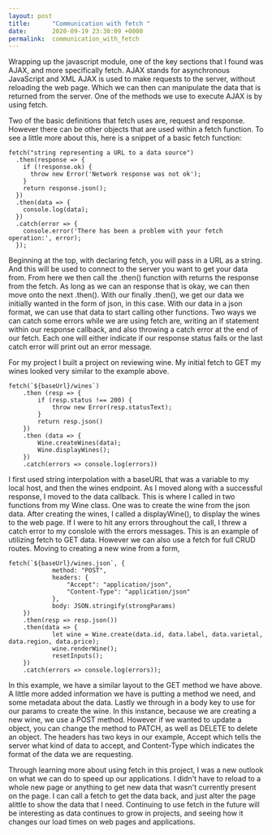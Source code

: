 ```yaml
---
layout: post
title:      "Communication with fetch "
date:       2020-09-19 23:30:09 +0000
permalink:  communication_with_fetch
---
```



Wrapping up the javascript module, one of the key sections that I found was AJAX, and more specifically fetch. AJAX stands for asynchronous JavaScript and XML AJAX is used to make requests to the server, without reloading the web page. Which we can then can manipulate the data that is returned from the server. One of the methods we use to execute AJAX is by using fetch.

Two of the basic definitions that fetch uses are, request and response. However there can be other objects that are used within a fetch function. To see a little more about this, here is a snippet of a basic fetch function: 

```
fetch("string representing a URL to a data source")
  .then(response => {
    if (!response.ok) {
      throw new Error('Network response was not ok');
    }
    return response.json();
  })
  .then(data => {
    console.log(data);
  })
  .catch(error => {
    console.error('There has been a problem with your fetch operation:', error);
  });
```

Beginning at the top, with declaring fetch, you will pass in a URL as a string. And this will be used to connect to the server you want to get your data from. From here we then call the .then() function with returns the response from the fetch. As long as we can an response that is okay, we can then move onto the next .then(). With our finally .then(), we get our data we initially wanted in the form of json, in this case. With our data in a json format, we can use that data to start calling other functions. Two ways we can catch some errors while we are using fetch are, writing an if statement within our response callback, and also throwing a catch error at the end of our fetch. Each one will either indicate if our response status fails or the last catch error will print out an error message.

For my project I built a project on reviewing wine. My initial fetch to GET my wines looked very similar to the example above.
```
fetch(`${baseUrl}/wines`)
    .then (resp => {
        if (resp.status !== 200) {
            throw new Error(resp.statusText);
        }
        return resp.json()
    })
    .then (data => {
        Wine.createWines(data);
        Wine.displayWines();
    })
    .catch(errors => console.log(errors))
```

I first used string interpolation with a baseURL that was a variable to my local host, and then the wines endpoint. As I moved along with a successful response, I moved to the data callback. This is where I called in two functions from my Wine class. One was to create the wine from the json data. After creating the wines, I called a displayWine(), to display the wines to the web page. If I were to hit any errors throughout the call, I threw a catch error to my conslole with the errors messages. This is an example of utilizing fetch to GET data. However we can also use a fetch for full CRUD routes. Moving to creating a new wine from a form, 
```
fetch(`${baseUrl}/wines.json`, {
			method: "POST",
			headers: {
				"Accept": "application/json",
				"Content-Type": "application/json"
			},
			body: JSON.stringify(strongParams)
	})
	.then(resp => resp.json())
	.then(data => {
			let wine = Wine.create(data.id, data.label, data.varietal, data.region, data.price);
			wine.renderWine();
			resetInputs();
	})
	.catch(errors => console.log(errors));
```

In this example, we have a similar layout to the GET method we have above. A little more added information we have is putting a method we need, and some metadata about the data. Lastly we through in a body key to use for our params to create the wine. In this instance, because we are creating a new wine, we use a POST method. However if we wanted to update a object, you can change the method to PATCH, as well as DELETE to delete an object. The headers has two keys in our example, Accept which tells the server what kind of data to accept, and Content-Type which indicates the format of the data we are requesting. 

Through learning more about using fetch in this project, I was a new outlook on what we can do to speed up our applications. I didn't have to reload to a whole new page or anything to get new data that wasn't currently present on the page. I can call a fetch to get the data back, and just alter the page alittle to show the data that I need. Continuing to use fetch in the future will be interesting as data continues to grow in projects, and seeing how it changes our load times on web pages and applications. 
